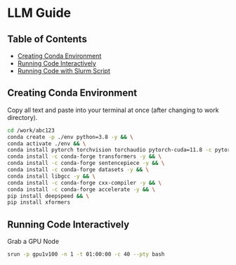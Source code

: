 # LLM Guide

## Table of Contents

- [Creating Conda Environment](#)
- [Running Code Interactively](#installation)
- [Running Code with Slurm Script](#run-training-job-with-slurm-script)


## Creating Conda Environment
Copy all text and paste into your terminal at once (after changing to work directory).
```bash
cd /work/abc123
conda create -p ./env python=3.8 -y && \
conda activate ./env && \
conda install pytorch torchvision torchaudio pytorch-cuda=11.8 -c pytorch -c nvidia -y && \
conda install -c conda-forge transformers -y && \
conda install -c conda-forge sentencepiece -y && \
conda install -c conda-forge datasets -y && \
conda install libgcc -y && \
conda install -c conda-forge cxx-compiler -y && \
conda install -c conda-forge accelerate -y && \
pip install deepspeed && \
pip install xformers
```

## Running Code Interactively

Grab a GPU Node
```bash
srun -p gpu1v100 -n 1 -t 01:00:00 -c 40 --pty bash
```